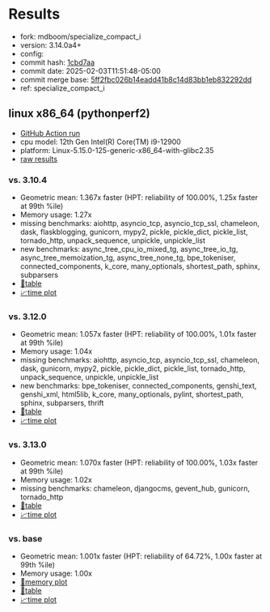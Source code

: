 # Results

- fork: mdboom/specialize_compact_i
- version: 3.14.0a4+
- config: 
- commit hash: [1cbd7aa](https://github.com/mdboom/cpython/commit/1cbd7aa)
- commit date: 2025-02-03T11:51:48-05:00
- commit merge base: [5ff2fbc026b14eadd41b8c14d83bb1eb832292dd](https://github.com/python/cpython/commit/5ff2fbc026b14eadd41b8c14d83bb1eb832292dd)
- ref: specialize_compact_i

## linux x86_64 (pythonperf2)

- [GitHub Action run](https://github.com/faster-cpython/benchmarking/actions/runs/13118576405)
- cpu model: 12th Gen Intel(R) Core(TM) i9-12900
- platform: Linux-5.15.0-125-generic-x86_64-with-glibc2.35
- [raw results](bm-20250203-pythonperf2-x86_64-mdboom-specialize_compact_i-3.14.0a4%2B-1cbd7aa.json)

### vs. 3.10.4

- Geometric mean: 1.367x faster (HPT: reliability of 100.00%, 1.25x faster at 99th %ile)
- Memory usage: 1.27x
- missing benchmarks: aiohttp, asyncio_tcp, asyncio_tcp_ssl, chameleon, dask, flaskblogging, gunicorn, mypy2, pickle, pickle_dict, pickle_list, tornado_http, unpack_sequence, unpickle, unpickle_list
- new benchmarks: async_tree_cpu_io_mixed_tg, async_tree_io_tg, async_tree_memoization_tg, async_tree_none_tg, bpe_tokeniser, connected_components, k_core, many_optionals, shortest_path, sphinx, subparsers
- [📄table](bm-20250203-pythonperf2-x86_64-mdboom-specialize_compact_i-3.14.0a4%2B-1cbd7aa-vs-3.10.4.md)
- [📈time plot](bm-20250203-pythonperf2-x86_64-mdboom-specialize_compact_i-3.14.0a4%2B-1cbd7aa-vs-3.10.4.svg)

### vs. 3.12.0

- Geometric mean: 1.057x faster (HPT: reliability of 100.00%, 1.01x faster at 99th %ile)
- Memory usage: 1.04x
- missing benchmarks: aiohttp, asyncio_tcp, asyncio_tcp_ssl, chameleon, dask, gunicorn, mypy2, pickle, pickle_dict, pickle_list, tornado_http, unpack_sequence, unpickle, unpickle_list
- new benchmarks: bpe_tokeniser, connected_components, genshi_text, genshi_xml, html5lib, k_core, many_optionals, pylint, shortest_path, sphinx, subparsers, thrift
- [📄table](bm-20250203-pythonperf2-x86_64-mdboom-specialize_compact_i-3.14.0a4%2B-1cbd7aa-vs-3.12.0.md)
- [📈time plot](bm-20250203-pythonperf2-x86_64-mdboom-specialize_compact_i-3.14.0a4%2B-1cbd7aa-vs-3.12.0.svg)

### vs. 3.13.0

- Geometric mean: 1.070x faster (HPT: reliability of 100.00%, 1.03x faster at 99th %ile)
- Memory usage: 1.02x
- missing benchmarks: chameleon, djangocms, gevent_hub, gunicorn, tornado_http
- [📄table](bm-20250203-pythonperf2-x86_64-mdboom-specialize_compact_i-3.14.0a4%2B-1cbd7aa-vs-3.13.0.md)
- [📈time plot](bm-20250203-pythonperf2-x86_64-mdboom-specialize_compact_i-3.14.0a4%2B-1cbd7aa-vs-3.13.0.svg)

### vs. base

- Geometric mean: 1.001x faster (HPT: reliability of 64.72%, 1.00x faster at 99th %ile)
- Memory usage: 1.00x
- [🧠memory plot](bm-20250203-pythonperf2-x86_64-mdboom-specialize_compact_i-3.14.0a4%2B-1cbd7aa-vs-base-mem.svg)
- [📄table](bm-20250203-pythonperf2-x86_64-mdboom-specialize_compact_i-3.14.0a4%2B-1cbd7aa-vs-base.md)
- [📈time plot](bm-20250203-pythonperf2-x86_64-mdboom-specialize_compact_i-3.14.0a4%2B-1cbd7aa-vs-base.svg)

